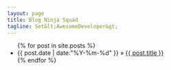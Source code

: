 ```yaml
---
layout: page
title: Blog Ninja Squad
tagline: Set&lt;AwesomeDeveloper&gt;
---
```


<ul class="posts">
  {% for post in site.posts %}
    <li><span>{{ post.date | date:"%Y-%m-%d" }}</span> &raquo; <a href="{{ BASE_PATH }}{{ post.url }}">{{ post.title }}</a></li>
  {% endfor %}
</ul>

